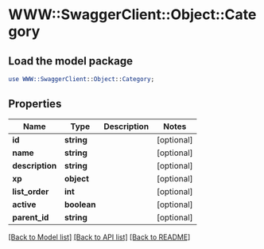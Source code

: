 # WWW::SwaggerClient::Object::Category

## Load the model package
```perl
use WWW::SwaggerClient::Object::Category;
```

## Properties
Name | Type | Description | Notes
------------ | ------------- | ------------- | -------------
**id** | **string** |  | [optional] 
**name** | **string** |  | [optional] 
**description** | **string** |  | [optional] 
**xp** | **object** |  | [optional] 
**list_order** | **int** |  | [optional] 
**active** | **boolean** |  | [optional] 
**parent_id** | **string** |  | [optional] 

[[Back to Model list]](../README.md#documentation-for-models) [[Back to API list]](../README.md#documentation-for-api-endpoints) [[Back to README]](../README.md)


